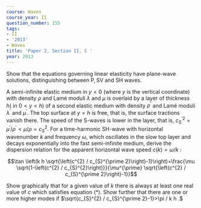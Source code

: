 ```yaml
---
course: Waves
course_year: II
question_number: 155
tags:
- II
- '2013'
- Waves
title: 'Paper 2, Section II, C '
year: 2013
---
```




Show that the equations governing linear elasticity have plane-wave solutions, distinguishing between $\mathrm{P}, \mathrm{SV}$ and $\mathrm{SH}$ waves.

A semi-infinite elastic medium in $y<0$ (where $y$ is the vertical coordinate) with density $\rho$ and Lamé moduli $\lambda$ and $\mu$ is overlaid by a layer of thickness $h($ in $0<y<h)$ of a second elastic medium with density $\rho^{\prime}$ and Lamé moduli $\lambda^{\prime}$ and $\mu^{\prime}$. The top surface at $y=h$ is free, that is, the surface tractions vanish there. The speed of the S-waves is lower in the layer, that is, $c_{S}^{\prime 2}=\mu^{\prime} / \rho^{\prime}<\mu / \rho=c_{S}^{2}$. For a time-harmonic SH-wave with horizontal wavenumber $k$ and frequency $\omega$, which oscillates in the slow top layer and decays exponentially into the fast semi-infinite medium, derive the dispersion relation for the apparent horizontal wave speed $c(k)=\omega / k$ :

$$\tan \left(k h \sqrt{\left(c^{2} / c_{S}^{\prime 2}\right)-1}\right)=\frac{\mu \sqrt{1-\left(c^{2} / c_{S}^{2}\right)}}{\mu^{\prime} \sqrt{\left(c^{2} / c_{S}^{\prime 2}\right)-1}}$$

Show graphically that for a given value of $k$ there is always at least one real value of $c$ which satisfies equation $(*)$. Show further that there are one or more higher modes if $\sqrt{c_{S}^{2} / c_{S}^{\prime 2}-1}>\pi / k h .$